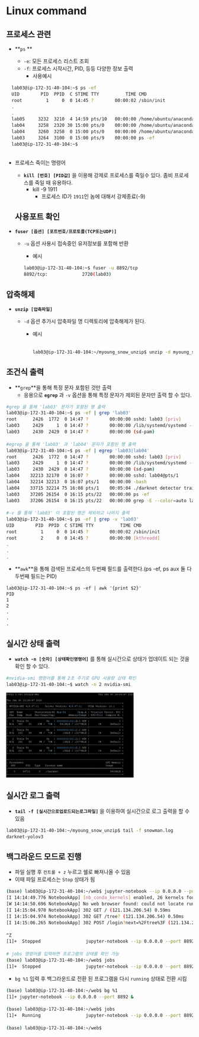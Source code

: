 # Linux command

## 프로세스 관련

- **`ps` **

  - `-e`: 모든 프로세스 리스트 조회
  - `-f`: 프로세스 시작시간, PID, 등등 다양한 정보 출력
    - 사용예시
  
```bash
  lab03@ip-172-31-40-104:~$ ps -ef
  UID        PID  PPID  C STIME TTY          TIME CMD
  root         1     0  0 14:45 ?        00:00:02 /sbin/init
  .
  .
  lab05     3232  3210  4 14:59 pts/10   00:00:00 /home/ubuntu/anaconda3/bin/python /home/ubuntu/anaconda3/bin/jupyter-notebook --ip 0.0.0.0 --port 8894
  lab04     3258  2320 30 15:00 pts/0    00:00:00 /home/ubuntu/anaconda3/bin/python /home/ubuntu/anaconda3/bin/jupyter-notebook --ip 0.0.0.0 --port 8893
  lab04     3260  3258  0 15:00 pts/0    00:00:00 /home/ubuntu/anaconda3/bin/python /home/ubuntu/anaconda3/bin/conda info --json
  lab03     3264  3100  0 15:00 pts/9    00:00:00 ps -ef
  lab03@ip-172-31-40-104:~$
  
```

- 프로세스 죽이는 명령어

  - **`kill [번호] [PID값]`** 을 이용해 강제로 프로세스를 죽일수 있다. 좀비 프로세스를 죽일 때 유용하다.
    - kill -9 1911
      - 프로세스 ID가 `1911`인 놈에 대해서 강제종료(-9) 



  ## 사용포트 확인

- **`fuser [옵션] [포트번호/프로토콜(TCP또는UDP)]`**

  - `-u` 옵션 사용시 접속중인 유저정보를 포함해 반환

    - 예시
    ```bash
    lab03@ip-172-31-40-104:~$ fuser -u 8892/tcp
    8892/tcp:             2720(lab03)
    ```



## 압축해제

- **`unzip [압축파일]`**

  - `-d` 옵션 추가시 압축파일 명 디렉토리에 압축해제가 된다.

    - 예시

      ```bash
      
      lab03@ip-172-31-40-104:~/myoung_snow_unzip$ unzip -d myoung_snow_unzip myoung_snowman.zip
      ```

      

## 조건식 출력

- **`grep`**을 통해 특정 문자 포함된 것만 출력
  - 응용으로 **`egrep`** 과 `-v` 옵션을 통해 특정 문자가 제외된 문자만 출력 할 수 있다. 

```bash
#grep 을 통해 'lab03' 문자가 포함된 행 출력
lab03@ip-172-31-40-104:~$ ps -ef | grep 'lab03'
root      2426  1772  0 14:47 ?        00:00:00 sshd: lab03 [priv]
lab03     2429     1  0 14:47 ?        00:00:00 /lib/systemd/systemd --user
lab03     2430  2429  0 14:47 ?        00:00:00 (sd-pam)

#egrep 을 통해 'lab03' 과 'lab04' 문자가 포함된 행 출력
lab03@ip-172-31-40-104:~$ ps -ef | egrep 'lab03|lab04'
root      2426  1772  0 14:47 ?        00:00:00 sshd: lab03 [priv]
lab03     2429     1  0 14:47 ?        00:00:00 /lib/systemd/systemd --user
lab03     2430  2429  0 14:47 ?        00:00:00 (sd-pam)
lab04    32213 32170  0 16:07 ?        00:00:00 sshd: lab04@pts/1
lab04    32214 32213  0 16:07 pts/1    00:00:00 -bash
lab04    33715 32214 75 16:08 pts/1    00:05:04 ./darknet detector train /home/lab04/dog/darknet.data /home/lab04/dog/darknet-yolov3.cfg /home/lab04/dog/darknet53.conv.74
lab03    37205 26154  0 16:15 pts/22   00:00:00 ps -ef
lab03    37206 26154  0 16:15 pts/22   00:00:00 grep -E --color=auto lab03|lab04

#-v 를 통해 'lab03' 이 포함된 행은 제외하고 나머지 출력
lab03@ip-172-31-40-104:~$ ps -ef | grep -v 'lab03'
UID        PID  PPID  C STIME TTY          TIME CMD
root         1     0  0 14:45 ?        00:00:02 /sbin/init
root         2     0  0 14:45 ?        00:00:00 [kthreadd]
.
.
.
```



- **`awk`**을 통해 검색된 프로세스의 두번째 필드를 출력한다.(ps -ef, ps aux 둘 다 두번째 필드는 PID)

```
lab03@ip-172-31-40-104:~$ ps -ef | awk '{print $2}'
PID
1
2
.
.
.
```



## 실시간 상태 출력

- **`watch -n [숫자] [상태확인명령어]`** 를 통해 실시간으로 상태가 업데이트 되는 것을 확인 할 수 있다.

```bash
#nvidia-smi 명령어를 통해 2초 주기로 GPU 사용량 상태 확인
lab03@ip-172-31-40-104:~$ watch -n 2 nvidia-smi
```

<img src="images/image-20200130162806719.png" alt="image-20200130162806719" style="zoom:50%;" />



## 실시간 로그 출력

- **`tail -f [실시간으로업로드되는로그파일]`** 을 이용하여 실시간으로 로그 출력을 할 수 있음

```bash
lab03@ip-172-31-40-104:~/myoung_snow_unzip$ tail -f snowman.log
darknet-yolov3
```



## 백그라운드 모드로 진행

- 파일 실행 후 `컨트롤 + z` 누르고 쉘로 빠져나올 수 있음
- 이때 파일 프로세스는 `Stop` 상태가 됨

```bash
(base) lab03@ip-172-31-40-104:~/web$ jupyter-notebook --ip 0.0.0.0 --port 8892
[I 14:14:49.776 NotebookApp] [nb_conda_kernels] enabled, 26 kernels found
[W 14:14:50.696 NotebookApp] No web browser found: could not locate runnable browser.
[I 14:15:04.970 NotebookApp] 302 GET / (121.134.206.54) 0.59ms
[I 14:15:04.974 NotebookApp] 302 GET /tree? (121.134.206.54) 0.50ms
[I 14:15:06.265 NotebookApp] 302 POST /login?next=%2Ftree%3F (121.134.206.54) 0.76ms

^Z
[1]+  Stopped                 jupyter-notebook --ip 0.0.0.0 --port 8892

# jobs 명령어를 입력하면 프로그램의 상태를 확인 가능
(base) lab03@ip-172-31-40-104:~/web$ jobs
[1]+  Stopped                 jupyter-notebook --ip 0.0.0.0 --port 8892
```

- `bg %1` 입력 후 백그라운드로 전환 된 프로그램을 다시 `running` 상태로 전환 시킴

```bash
(base) lab03@ip-172-31-40-104:~/web$ bg %1
[1]+ jupyter-notebook --ip 0.0.0.0 --port 8892 &

(base) lab03@ip-172-31-40-104:~/web$ jobs
[1]+  Running                 jupyter-notebook --ip 0.0.0.0 --port 8892 &

(base) lab03@ip-172-31-40-104:~/web$
```

